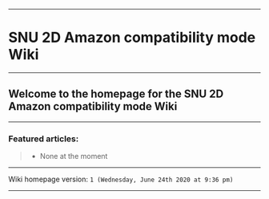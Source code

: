 
***

# SNU 2D Amazon compatibility mode Wiki

***

## Welcome to the homepage for the SNU 2D Amazon compatibility mode Wiki

***

### Featured articles:

> * None at the moment

***

Wiki homepage version: `1 (Wednesday, June 24th 2020 at 9:36 pm)`

***
